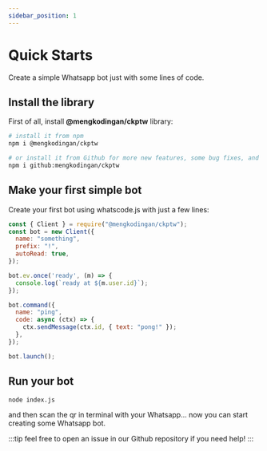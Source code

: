 ```yaml
---
sidebar_position: 1
---
```


# Quick Starts

Create a simple Whatsapp bot just with some lines of code.

## Install the library

First of all, install **@mengkodingan/ckptw** library:

```bash title="bash"
# install it from npm
npm i @mengkodingan/ckptw

# or install it from Github for more new features, some bug fixes, and maybe theres some bugs too.
npm i github:mengkodingan/ckptw
```

## Make your first simple bot

Create your first bot using whatscode.js with just a few lines:

```js title="index.js" showLineNumbers
const { Client } = require("@mengkodingan/ckptw");
const bot = new Client({
  name: "something",
  prefix: "!",
  autoRead: true,
});

bot.ev.once('ready', (m) => {
  console.log(`ready at ${m.user.id}`);
});

bot.command({
  name: "ping",
  code: async (ctx) => {
    ctx.sendMessage(ctx.id, { text: "pong!" });
  },
});

bot.launch();
```

## Run your bot

```bash title="bash" 
node index.js
```

and then scan the qr in terminal with your Whatsapp... now you can start creating some Whatsapp bot.

:::tip
feel free to open an issue in our Github repository if you need help!
:::